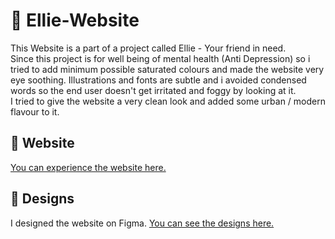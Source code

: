 # :dart: Ellie-Website
This Website is a part of a project called Ellie - Your friend in need.  
Since this project is for well being of mental health (Anti Depression) so i tried to add minimum possible saturated colours and made the website very eye soothing. Illustrations and fonts are subtle and i avoided condensed words so the end user doesn't get irritated and foggy by looking at it.  
I tried to give the website a very clean look and added some urban / modern flavour to it.  
## :rocket: Website
[You can experience the website here.](#)
## :art: Designs
I designed the website on Figma. [You can see the designs here.](https://www.figma.com/file/mFAXEL3MfTh8XnXqMje4qC/Ellie?node-id=0%3A1)
